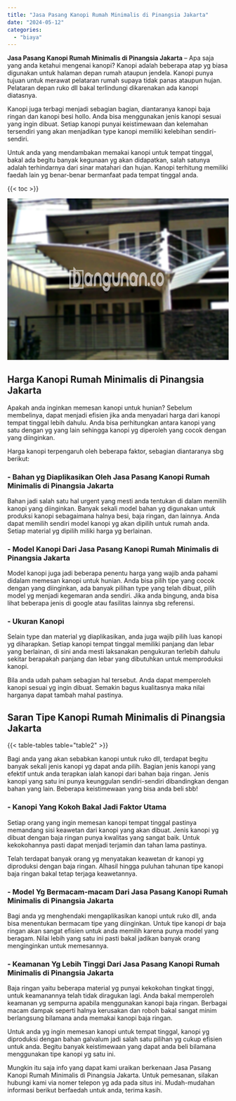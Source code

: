 ```yaml
---
title: "Jasa Pasang Kanopi Rumah Minimalis di Pinangsia Jakarta"
date: "2024-05-12"
categories: 
  - "biaya"
---
```


**Jasa Pasang Kanopi Rumah Minimalis di Pinangsia Jakarta** – Apa saja yang anda ketahui mengenai kanopi? Kanopi adalah beberapa atap yg biasa digunakan untuk halaman depan rumah ataupun jendela. Kanopi punya tujuan untuk merawat pelataran rumah supaya tidak panas ataupun hujan. Pelataran depan ruko dll bakal terlindungi dikarenakan ada kanopi diatasnya.

Kanopi juga terbagi menjadi sebagian bagian, diantaranya kanopi baja ringan dan kanopi besi hollo. Anda bisa menggunakan jenis kanopi sesuai yang ingin dibuat. Setiap kanopi punyai keistimewaan dan kelemahan tersendiri yang akan menjadikan type kanopi memiliki kelebihan sendiri-sendiri.

Untuk anda yang mendambakan memakai kanopi untuk tempat tinggal, bakal ada begitu banyak kegunaan yg akan didapatkan, salah satunya adalah terhindarnya dari sinar matahari dan hujan. Kanopi terhitung memiliki faedah lain yg benar-benar bermanfaat pada tempat tinggal anda.

{{< toc >}}

![Jasa Pasang Kanopi Rumah Minimalis di Pinangsia Jakarta](/images/harga-kanopi-minimalis-03.png)

## Harga Kanopi Rumah Minimalis di Pinangsia Jakarta

Apakah anda inginkan memesan kanopi untuk hunian? Sebelum membelinya, dapat menjadi efisien jika anda menyadari harga dari kanopi tempat tinggal lebih dahulu. Anda bisa perhitungkan antara kanopi yang satu dengan yg yang lain sehingga kanopi yg diperoleh yang cocok dengan yang diinginkan.

Harga kanopi terpengaruh oleh beberapa faktor, sebagian diantaranya sbg berikut:

### \- Bahan yg Diaplikasikan Oleh Jasa Pasang Kanopi Rumah Minimalis di Pinangsia Jakarta

Bahan jadi salah satu hal urgent yang mesti anda tentukan di dalam memilih kanopi yang diinginkan. Banyak sekali model bahan yg digunakan untuk produksi kanopi sebagaimana halnya besi, baja ringan, dan lainnya. Anda dapat memilih sendiri model kanopi yg akan dipilih untuk rumah anda. Setiap material yg dipilih miliki harga yg berlainan.

### \- Model Kanopi Dari Jasa Pasang Kanopi Rumah Minimalis di Pinangsia Jakarta

Model kanopi juga jadi beberapa penentu harga yang wajib anda pahami didalam memesan kanopi untuk hunian. Anda bisa pilih tipe yang cocok dengan yang diinginkan, ada banyak pilihan type yang telah dibuat, pilih model yg menjadi kegemaran anda sendiri. Jika anda bingung, anda bisa lihat beberapa jenis di google atau fasilitas lainnya sbg referensi.

### \- Ukuran Kanopi

Selain type dan material yg diaplikasikan, anda juga wajib pilih luas kanopi yg diharapkan. Setiap kanopi tempat tinggal memiliki panjang dan lebar yang berlainan, di sini anda mesti laksanakan pengukuran terlebih dahulu sekitar berapakah panjang dan lebar yang dibutuhkan untuk memproduksi kanopi.

Bila anda udah paham sebagian hal tersebut. Anda dapat memperoleh kanopi sesuai yg ingin dibuat. Semakin bagus kualitasnya maka nilai harganya dapat tambah mahal pastinya.

## Saran Tipe Kanopi Rumah Minimalis di Pinangsia Jakarta

{{< table-tables table="table2" >}}

Bagi anda yang akan sebabkan kanopi untuk ruko dll, terdapat begitu banyak sekali jenis kanopi yg dapat anda pilih. Bagian jenis kanopi yang efektif untuk anda terapkan ialah kanopi dari bahan baja ringan. Jenis kanopi yang satu ini punya keunggulan sendiri-sendiri dibandingkan dengan bahan yang lain. Beberapa keistimewaan yang bisa anda beli sbb!

### \- Kanopi Yang Kokoh Bakal Jadi Faktor Utama

Setiap orang yang ingin memesan kanopi tempat tinggal pastinya memandang sisi keawetan dari kanopi yang akan dibuat. Jenis kanopi yg dibuat dengan baja ringan punya kwalitas yang sangat baik. Untuk kekokohannya pasti dapat menjadi terjamin dan tahan lama pastinya.

Telah terdapat banyak orang yg menyatakan keawetan dr kanopi yg diproduksi dengan baja ringan. Alhasil hingga puluhan tahunan tipe kanopi baja ringan bakal tetap terjaga keawetannya.

### \- Model Yg Bermacam-macam Dari Jasa Pasang Kanopi Rumah Minimalis di Pinangsia Jakarta

Bagi anda yg menghendaki mengaplikasikan kanopi untuk ruko dll, anda bisa menentukan bermacam tipe yang diinginkan. Untuk tipe kanopi dr baja ringan akan sangat efisien untuk anda memilih karena punya model yang beragam. Nilai lebih yang satu ini pasti bakal jadikan banyak orang menginginkan untuk memesannya.

### \- Keamanan Yg Lebih Tinggi Dari Jasa Pasang Kanopi Rumah Minimalis di Pinangsia Jakarta

Baja ringan yaitu beberapa material yg punyai kekokohan tingkat tinggi, untuk keamanannya telah tidak diragukan lagi. Anda bakal memperoleh keamanan yg sempurna apabila menggunakan kanopi baja ringan. Berbagai macam dampak seperti halnya kerusakan dan roboh bakal sangat minim berlangsung bilamana anda memakai kanopi baja ringan.

Untuk anda yg ingin memesan kanopi untuk tempat tinggal, kanopi yg diproduksi dengan bahan galvalum jadi salah satu pilihan yg cukup efisien untuk anda. Begitu banyak keistimewaan yang dapat anda beli bilamana menggunakan tipe kanopi yg satu ini.

Mungkin itu saja info yang dapat kami uraikan berkenaan Jasa Pasang Kanopi Rumah Minimalis di Pinangsia Jakarta. Untuk pemesanan, silakan hubungi kami via nomer telepon yg ada pada situs ini. Mudah-mudahan informasi berikut berfaedah untuk anda, terima kasih.
